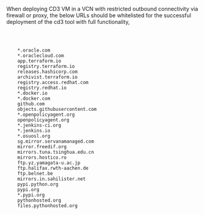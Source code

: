 
When deploying CD3 VM in a VCN with restricted outbound connectivity via firewall or proxy, the below URLs should be whitelisted for the successful deployment of the cd3 tool with full functionality,

<br>

```

    *.oracle.com                                                           
    *.oraclecloud.com
    app.terraform.io
    registry.terraform.io
    releases.hashicorp.com
    archivist.terraform.io
    registry.access.redhat.com
    registry.redhat.io
    *.docker.io
    *.docker.com
    github.com
    objects.githubusercontent.com
    *.openpolicyagent.org
    openpolicyagent.org
    *.jenkins-ci.org
    *.jenkins.io
    *.osuosl.org
    sg.mirror.servanamanaged.com
    mirror.freedif.org
    mirrors.tuna.tsinghua.edu.cn
    mirrors.hostico.ro
    ftp.yz.yamagata-u.ac.jp
    ftp.halifax.rwth-aachen.de
    ftp.belnet.be
    mirrors.in.sahilister.net
    pypi.python.org
    pypi.org
    *.pypi.org
    pythonhosted.org
    files.pythonhosted.org

```